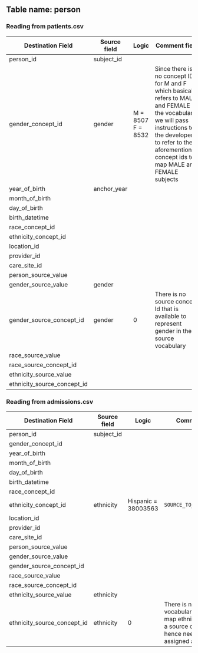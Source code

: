## Table name: person

### Reading from patients.csv

| Destination Field | Source field | Logic | Comment field |
| --- | --- | --- | --- |
| person_id | subject_id |  |  |
| gender_concept_id | gender | M = 8507  F = 8532 | Since there is no concept ID for M and F which basically refers to MALE and FEMALE in the vocabulary, we will pass instructions to the developers to refer to the aforementioned concept ids to map MALE and FEMALE subjects<br> |
| year_of_birth | anchor_year |  |  |
| month_of_birth |  |  |  |
| day_of_birth |  |  |  |
| birth_datetime |  |  |  |
| race_concept_id |  |  |  |
| ethnicity_concept_id |  |  |  |
| location_id |  |  |  |
| provider_id |  |  |  |
| care_site_id |  |  |  |
| person_source_value |  |  |  |
| gender_source_value | gender |  |  |
| gender_source_concept_id | gender | 0 | There is no source concept Id that is available to represent gender in the source vocabulary |
| race_source_value |  |  |  |
| race_source_concept_id |  |  |  |
| ethnicity_source_value |  |  |  |
| ethnicity_source_concept_id |  |  |  |

### Reading from admissions.csv

| Destination Field | Source field | Logic | Comment field |
| --- | --- | --- | --- |
| person_id | subject_id |  |  |
| gender_concept_id |  |  |  |
| year_of_birth |  |  |  |
| month_of_birth |  |  |  |
| day_of_birth |  |  |  |
| birth_datetime |  |  |  |
| race_concept_id |  |  |  |
| ethnicity_concept_id | ethnicity | Hispanic = 38003563 | `SOURCE_TO_STANDARD.sql` |
| location_id |  |  |  |
| provider_id |  |  |  |
| care_site_id |  |  |  |
| person_source_value |  |  |  |
| gender_source_value |  |  |  |
| gender_source_concept_id |  |  |  |
| race_source_value |  |  |  |
| race_source_concept_id |  |  |  |
| ethnicity_source_value | ethnicity |  |  |
| ethnicity_source_concept_id | ethnicity | 0 | There is no source vocabulary available to map ethnicity values to a source concept ID hence needs to be assigned as 0 |


